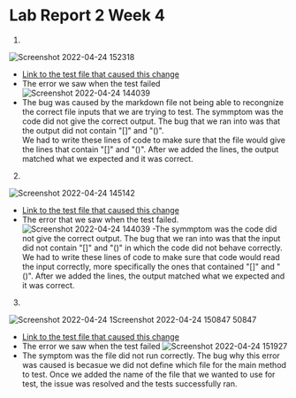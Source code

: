 # Lab Report 2 Week 4
1.
![Screenshot 2022-04-24 152318](https://user-images.githubusercontent.com/103288060/164999188-6b54a572-d4ac-441d-86e4-7df63b6a021d.png)
- [Link to the test file that caused this change](https://github.com/nidhidhamnani/markdown-parser/blob/main/test-file4.md)
- The error we saw when the test failed![Screenshot 2022-04-24 144039](https://user-images.githubusercontent.com/103288060/164997845-cfb2254a-bca8-42a8-b8fe-0eadd1e7b344.png)
- The bug was caused by the markdown file not being able to recongnize the correct file inputs that we are trying to test. 
The symmptom was the code did not give the correct output. The bug that we ran into was that the output did not contain "[]" and "()".  
We had to write these lines of code to make sure that the file would give the lines that contain "[]" and "()". 
After we added the lines, the output matched what we expected and it was correct.

2.
![Screenshot 2022-04-24 145142](https://user-images.githubusercontent.com/103288060/164998150-b131698c-f847-4bb8-96ee-593caf021960.png)
- [Link to the test file that caused this change](https://github.com/nidhidhamnani/markdown-parser/blob/main/test-file4.md)
- The error that we saw when the test failed.![Screenshot 2022-04-24 144039](https://user-images.githubusercontent.com/103288060/164997845-cfb2254a-bca8-42a8-b8fe-0eadd1e7b344.png)
-The symmptom was the code did not give the correct output. The bug that we ran into was that the input did not contain "[]" and "()" in which the 
code did not behave correctly.
We had to write these lines of code to make sure that code would read the input correctly, more specifically the ones 
that contained "[]" and "()".
After we added the lines, the output matched what we expected and it was correct.

3.
![Screenshot 2022-04-24 1![Screenshot 2022-04-24 150847](https://user-images.githubusercontent.com/103288060/164999071-7c680035-a5f4-4966-88e5-2e57b163c641.png)
50847](https://user-images.githubusercontent.com/103288060/164998771-33231236-4a21-4bc2-8462-52b03de36b6d.png)
- [Link to the test file that caused this change](https://github.com/nidhidhamnani/markdown-parser/blob/main/test-file.md)
- The error we saw when the test failed ![Screenshot 2022-04-24 151927](https://user-images.githubusercontent.com/103288060/164999050-fe3ebc01-d8fb-4982-b0de-9a2393ab57b9.png)
- The symptom was the file did not run correctly.
The bug why this error was caused is becasue we did not define which file for the main method to test. Once we added the name of the file
that we wanted to use for test, the issue was resolved and the tests successfully ran.
